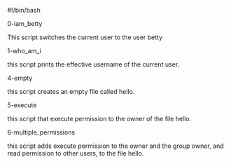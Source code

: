 #!/bin/bash

0-iam_betty

This script switches the current user to the user betty

1-who_am_i

this script prints the effective username of the current user.

4-empty

this script  creates an empty file called hello.

5-execute

this script that execute permission to the owner of the file hello.

6-multiple_permissions

this script adds execute permission to the owner and the group owner, and read permission to other users, to the file hello.
